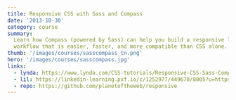 ```yaml
---
title: Responsive CSS with Sass and Compass
date: '2013-10-30'
category: course
summary:
  Learn how Compass (powered by Sass) can help you build a responsive layout
  workflow that is easier, faster, and more compatible than CSS alone.
thumb: '/images/courses/sasscompass_tn.png'
hero: '/images/courses/sasscompass.jpg'
links:
  - lynda: https://www.lynda.com/CSS-tutorials/Responsive-CSS-Sass-Compass/140777-2.html
  - lil: https://linkedin-learning.pxf.io/c/1252977/449670/8005?u=https%3A%2F%2Flinkedin-learning.pxf.io%2Fc%2F1252977%2F449670%2F8005%3Fu%3Dhttps%253A%252F%252Fwww.linkedin.com%252Flearning%252Flearning-angularjs-1-2
  - repo: https://github.com/planetoftheweb/responsive
---
```

